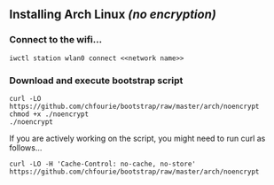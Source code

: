 ## Installing Arch Linux _(no encryption)_

### Connect to the wifi...

```shell
iwctl station wlan0 connect <<network name>>
```

### Download and execute bootstrap script

```shell
curl -LO https://github.com/chfourie/bootstrap/raw/master/arch/noencrypt  
chmod +x ./noencrypt  
./noencrypt
```

If you are actively working on the script, you might need to run curl as follows...

```shell
curl -LO -H 'Cache-Control: no-cache, no-store' https://github.com/chfourie/bootstrap/raw/master/arch/noencrypt  
```
